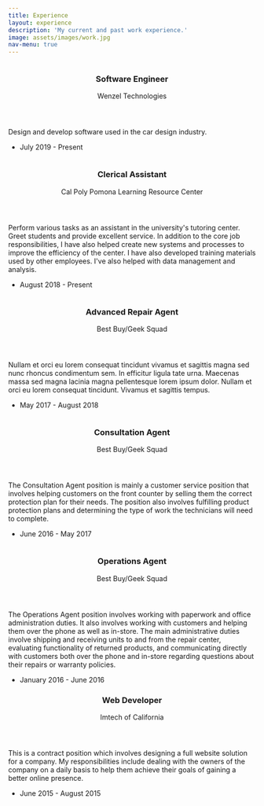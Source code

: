 ```yaml
---
title: Experience
layout: experience
description: 'My current and past work experience.'
image: assets/images/work.jpg
nav-menu: true
---
```


<!-- Main -->
<div id="main">

<!-- Two -->
<section id="two" class="spotlights">
	<section>
		<a class="image">
			<img src="assets/images/wenzel.jpg" alt="" data-position="center center" />
		</a>
		<div class="content">
			<div class="inner">
				<header class="major">
					<h3>Software Engineer</h3>
					<p>Wenzel Technologies</p>
				</header>
				<p>Design and develop software used in the car design industry.</p>
				<ul class="actions">
					<li><a style="pointer-events: none; cursor: default;" class="button">July 2019 - Present</a></li>
				</ul>
			</div>
		</div>
	</section>
	<section>
		<a class="image">
			<img src="assets/images/cpp.jpg" alt="" data-position="center center" />
		</a>
		<div class="content">
			<div class="inner">
				<header class="major">
					<h3>Clerical Assistant</h3>
					<p>Cal Poly Pomona Learning Resource Center</p>
				</header>
				<p>Perform various tasks as an assistant in the university's tutoring center. Greet students and provide excellent service. In addition to the core job responsibilities, I have also helped create new systems and processes to improve the efficiency of the center. I have also developed training materials used by other employees. I've also helped with data management and analysis.</p>
				<ul class="actions">
					<li><a style="pointer-events: none; cursor: default;" class="button">August 2018 - Present</a></li>
				</ul>
			</div>
		</div>
	</section>
	<section>
		<a class="image">
			<img src="assets/images/geek.jpg" alt="" data-position="top center" />
		</a>
		<div class="content">
			<div class="inner">
				<header class="major">
					<h3>Advanced Repair Agent</h3>
					<p>Best Buy/Geek Squad</p>
				</header>
				<p>Nullam et orci eu lorem consequat tincidunt vivamus et sagittis magna sed nunc rhoncus condimentum sem. In efficitur ligula tate urna. Maecenas massa sed magna lacinia magna pellentesque lorem ipsum dolor. Nullam et orci eu lorem consequat tincidunt. Vivamus et sagittis tempus.</p>
				<ul class="actions">
					<li><a style="pointer-events: none; cursor: default;" class="button">May 2017 - August 2018</a></li>
				</ul>
			</div>
		</div>
	</section>
	<section>
		<a class="image">
			<img src="assets/images/geek.jpg" alt="" data-position="25% 25%" />
		</a>
		<div class="content">
			<div class="inner">
				<header class="major">
					<h3>Consultation Agent</h3>
					<p>Best Buy/Geek Squad</p>
				</header>
				<p>The Consultation Agent position is mainly a customer service position that involves helping customers on the front counter by selling them the correct protection plan for their needs. The position also involves fulfilling product protection plans and determining the type of work the technicians will need to complete.</p>
				<ul class="actions">
					<li><a style="pointer-events: none; cursor: default;" class="button">June 2016 - May 2017</a></li>
				</ul>
			</div>
		</div>
	</section>
	<section>
		<a class="image">
			<img src="assets/images/geek.jpg" alt="" data-position="top center" />
		</a>
		<div class="content">
			<div class="inner">
				<header class="major">
					<h3>Operations Agent</h3>
					<p>Best Buy/Geek Squad</p>
				</header>
				<p>The Operations Agent position involves working with paperwork and office administration duties. It also involves working with customers and helping them over the phone as well as in-store. The main administrative duties involve shipping and receiving units to and from the repair center, evaluating functionality of returned products, and communicating directly with customers both over the phone and in-store regarding questions about their repairs or warranty policies.</p>
				<ul class="actions">
					<li><a style="pointer-events: none; cursor: default;" class="button">January 2016 - June 2016</a></li>
				</ul>
			</div>
		</div>
	</section>
</section>

<!-- Three -->
<section id="three">
	<div class="inner">
		<header class="major">
			<h3>Web Developer</h3>
			<p>Imtech of California</p>
		</header>
		<p>This is a contract position which involves designing a full website solution for a company. My responsibilities include dealing with the owners of the company on a daily basis to help them achieve their goals of gaining a better online presence.</p>
		<ul class="actions">
			<li><a style="pointer-events: none; cursor: default;" class="button">June 2015 - August 2015</a></li>
		</ul>
	</div>
</section>

</div>
